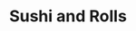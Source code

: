 ---
layout: place
title: "Sushi and Rolls"
permalink: /pennsylvania/pittsburgh/sushi-and-rolls.html
stateAbbr: PA
stateName: Pennsylvania
cityName: Pittsburgh
seo:
  name: "Sushi and Rolls"
  type: Restaurant
  links: null
description: "Sushi and Rolls serves delicious sushi in Pittsburgh, Pennsylvania. Try fresh Japanese dishes for a great dining experience. "
place_id: ChIJ6XpPWDvxNIgRy_iCBCIKULs
photos:
  - name: >-
      places/ChIJ6XpPWDvxNIgRy_iCBCIKULs/photos/AeeoHcJy7FASb1ZxfTOAot5xwnjwAOCpu9HgOpbzJ6sgxYCk76-xi0LR01Metxw-r1UDXsIwuJP46dHfZCCzNzz1YPTGqb4yKMFEFIWPM66mpNkp48vyLnpU2gk7Rvht4L55y6Su7sFHfenUa6G9CQ114MzT6CQCXodgu4b3qUGrpeDmumht5NUOjyla9PFqEgCWPCpMCiv60uSAGJpTutRbtSgv--8FVTIHqFf_wwpetYRqXGDFHmXEgJzZg1AhZFHjv6ddW8o6c8OddtpgEYHlr8_QtDU0t-9TErNkbJwP73Sw8cXt_eeP0c8IPoksHL0RMBcBB24oqiidfzuwWlqYKivskm-xmBOP7b6wYSyrCAem-C6iCP_rIwUiFUQ_vT476sP3N-TncUGCrtZEwZs5gx4ednaEE-GAVlA41SkECt29Aw
    widthPx: 4032
    heightPx: 3024
    authorAttributions:
      - displayName: Bill Harker
        uri: https://maps.google.com/maps/contrib/111067592264560081069
        photoUri: >-
          https://lh3.googleusercontent.com/a-/ALV-UjXf-5BnFfjTtCZNYNznFM5GQGdycOY__vo5-N_akphRFUHF98ZW=s100-p-k-no-mo
    flagContentUri: >-
      https://www.google.com/local/imagery/report/?cb_client=maps_api_places.places_api&image_key=!1e10!2sCIHM0ogKEICAgIDuov6FDA&hl=en-US
    googleMapsUri: >-
      https://www.google.com/maps/place//data=!3m4!1e2!3m2!1sCIHM0ogKEICAgIDuov6FDA!2e10!4m2!3m1!1s0x8834f13b584f7ae9:0xbb500a220482f8cb
  - name: >-
      places/ChIJ6XpPWDvxNIgRy_iCBCIKULs/photos/AeeoHcJS-kmz9wcbfvTP8QcyZfNiJYX0b-73r7E2C_i5h9bJCe-OJwii3ScCDs3-WEOnfjtsWgylq-l3ZPxZGcfWdTOixmugD16fbb7QszUBg3ppcSdscC38JhWSiNilOa-5nDmv7LvVBnOOHr2fXGdiydSzb0Hi5y89Xor4582WmDmOHyJywKqU40bALGIhM0n_uItkBnY0vj2TrKA9i1WMnbE4ZfUlNxppfy5p0-6MirMh78MESBQHsUoZD52tMovQKW-P-IUvW0_ww5tjwYE10EhORmt5vx6Ht7yRUOeeo4LlcJrfQAvBIDVhhN_md6YmEegjoLqfgDZsJ2tJ3N2jbMzzyBqvH7Q7AM99YlcWl3yF0TWzsQPd-PnIYEMo0bXPbMonjmocZ9n-mfuIJuSiGkICW3no5aLru1SfHLEe0NZan8k
    widthPx: 678
    heightPx: 533
    authorAttributions:
      - displayName: Antoinette Wilson
        uri: https://maps.google.com/maps/contrib/110395516759082830987
        photoUri: >-
          https://lh3.googleusercontent.com/a-/ALV-UjXjGlhr0YEt0AFbv_eIFxi3naQ8OKGmCTP8lBGfGhQfYfEoiEE=s100-p-k-no-mo
    flagContentUri: >-
      https://www.google.com/local/imagery/report/?cb_client=maps_api_places.places_api&image_key=!1e10!2sCIHM0ogKEICAgIDKl_GU-QE&hl=en-US
    googleMapsUri: >-
      https://www.google.com/maps/place//data=!3m4!1e2!3m2!1sCIHM0ogKEICAgIDKl_GU-QE!2e10!4m2!3m1!1s0x8834f13b584f7ae9:0xbb500a220482f8cb
  - name: >-
      places/ChIJ6XpPWDvxNIgRy_iCBCIKULs/photos/AeeoHcI0HvCk-WiAnJyoVNMt7pqmYngVaTZ2CcK6OxGTfLoEHrk24V5Q_l6ns68JBj15-xNllQvyaFnkaerC4B4i1XX-gufn9jsbLOkjEvdeXdiw-pBa8U9AZ3Alx7fmcRIY1tcvxkZAr00YxUhvfRErpLSG8BSB6hKZbenpzjUpSXu7H2c0_athfELe2KxbmnYMtSX_vpKD8lxFmTIRT8qaLWLX7H_KJKFVx-fJIBzQ_iy12UN4CGKSpasyG18fCE8kkBHEcKDBNta0lBfTDqVmbTZsTo7OeFCDRdQouGSOJqRL-PNHAub-qZCTVQOSoVv24gGAfQQNxoYca0aYyfNAeeFHGSua8XBpgs101by_3aNLsmQBb0QF5y327CQLmzmIe0NRyLIm1cCD3UMDZrpEw4cxxJ5Gm3Rv-6Dsiu_n8AZx2vqs
    widthPx: 3024
    heightPx: 4032
    authorAttributions:
      - displayName: Nora Taylor
        uri: https://maps.google.com/maps/contrib/107015627223182267118
        photoUri: >-
          https://lh3.googleusercontent.com/a-/ALV-UjXe-GRUc7RKl02hStWYZe4JZV35231H8Bn2VDRqt26J5l1RLtw=s100-p-k-no-mo
    flagContentUri: >-
      https://www.google.com/local/imagery/report/?cb_client=maps_api_places.places_api&image_key=!1e10!2sCIHM0ogKEICAgIC55KvkmQE&hl=en-US
    googleMapsUri: >-
      https://www.google.com/maps/place//data=!3m4!1e2!3m2!1sCIHM0ogKEICAgIC55KvkmQE!2e10!4m2!3m1!1s0x8834f13b584f7ae9:0xbb500a220482f8cb
  - name: >-
      places/ChIJ6XpPWDvxNIgRy_iCBCIKULs/photos/AeeoHcJeIimnwxtULsofNbf6y1AtPN3-rJPHI3z2O_8z2p8bdwECkMzGBqKH5PQfg1GpG0OvCb139oMK1X3kWZW6MgS7r1HqsnZ7xvesuxLI7ihq5U15qjuJB5Usqi02rVeegBj_h6N4zpCb9E0IAGhzoP-Puaowl7gvUi6igZSDNkknI6ZSSN4uiipl_61wjKpCmeAhzRByX9MvJp4dh4jsnU2iJMeg55buf-VyV_mYlOvf1Fp19CNm5rMwN5aw8vz4iz2Ue0aLhJbYkEfirbXJBbvhSU3gvCkWd26D6erDPtonS_qTbJls3xLY5aYqEzH0GKETGdFApI6BYmmE2R5Gbj7GrhG7laNYRAyMR2Qj4GE9XCSEgLXH2HKQDPK5gAZX04iJbQeyiA03xOubOWLdWY1gOFjjQMPIpiNIQj5YmLrXvIci
    widthPx: 2856
    heightPx: 1989
    authorAttributions:
      - displayName: Julie W
        uri: https://maps.google.com/maps/contrib/112481861524850595053
        photoUri: >-
          https://lh3.googleusercontent.com/a-/ALV-UjWUCkkNWJSO9mmzjhOUvHZxq7Yh1UsHoYwtDF3ZTznUEvsbwO8VOQ=s100-p-k-no-mo
    flagContentUri: >-
      https://www.google.com/local/imagery/report/?cb_client=maps_api_places.places_api&image_key=!1e10!2sCIHM0ogKEICAgICR_47P1AE&hl=en-US
    googleMapsUri: >-
      https://www.google.com/maps/place//data=!3m4!1e2!3m2!1sCIHM0ogKEICAgICR_47P1AE!2e10!4m2!3m1!1s0x8834f13b584f7ae9:0xbb500a220482f8cb
  - name: >-
      places/ChIJ6XpPWDvxNIgRy_iCBCIKULs/photos/AeeoHcJdqAEamsb-rZBiWtRBgcycLWq6dkkvDOjpcDqWEbsApvEvvg9U-g5ccco2zaJ0FGVg1hV_GqigTOqSxwxSyYkHjkbqg463XS-fGMyyeG1NCwhhlVAWsIXJ_tijBqyOyXnSC8L7JXZXNc0gfEMCKHcFvip547i4G7ACCySjCTk1NEF1rVWLHd8ug6WgapD3UyfKko7ZZBlFE5TxPTPzfmRRt7VUBXfMcUfWFAZVcM4W3SqdrtKRcWIgSJPtfGRMSThRcRfvxQUU42jhqDPa23iiUaIpl1ZiDIgSGEcpeRrM1IeOlPHnuH_Rn5G8S2YJ6bd9xbWaV2CjbxToIFvNmXsQQdVwl9-xRVNRu75zDluvqJm-XJJJqkxV3T8gsrbuJeFkhUlirEd1yOPrI_zFka0-I-jyAarNDVVJeenVCseotA
    widthPx: 4032
    heightPx: 2268
    authorAttributions:
      - displayName: Julie W
        uri: https://maps.google.com/maps/contrib/112481861524850595053
        photoUri: >-
          https://lh3.googleusercontent.com/a-/ALV-UjWUCkkNWJSO9mmzjhOUvHZxq7Yh1UsHoYwtDF3ZTznUEvsbwO8VOQ=s100-p-k-no-mo
    flagContentUri: >-
      https://www.google.com/local/imagery/report/?cb_client=maps_api_places.places_api&image_key=!1e10!2sCIHM0ogKEICAgICR_47PVA&hl=en-US
    googleMapsUri: >-
      https://www.google.com/maps/place//data=!3m4!1e2!3m2!1sCIHM0ogKEICAgICR_47PVA!2e10!4m2!3m1!1s0x8834f13b584f7ae9:0xbb500a220482f8cb
  - name: >-
      places/ChIJ6XpPWDvxNIgRy_iCBCIKULs/photos/AeeoHcIBZZpM81UyetKJBqSRDEb6Rg_AhDFsiOxXK7ye61Y-2SJuV3AC8-Ww6SyKW4NpmoGxJlp6-c7GpJ4ive5QNca3aTvmZfCLfzktpQt10L7ZToLjjFmeepKVFkg82tSFlBhVWE2Tc02wWET5GV3ZfOv_VqLOPDKmgzt2FyE_aX_VxcVcTcVA94GR1wvfXu4mwwk5PmCObJSj_3TBYhuxSjCU6mVz9Z0AdSakebKzt8pX7XkH8WmBIqEBsUwPtIR5B3g1ogceUFw5fIsrMvdkgGHSJzwgjeirxVn6HLhNsP-i1a_LKv66K5NHI1LVxLaxYjjUlt43_7g8vglF1yES_SawVw_dGzU3JYhSgZd8oJ6X7ANwhbWXvY8wwWLo29tG3RFndOpvJRiTg3-7quwFPEVAy58M39E636pMWF5wu8wJAtH1
    widthPx: 3024
    heightPx: 3824
    authorAttributions:
      - displayName: Laura
        uri: https://maps.google.com/maps/contrib/107461738518811803700
        photoUri: >-
          https://lh3.googleusercontent.com/a-/ALV-UjXIf-kBU9X_cTqiM-qbaCu1iBA_46o9LQD0dAQFYX7zfXv9BE4c=s100-p-k-no-mo
    flagContentUri: >-
      https://www.google.com/local/imagery/report/?cb_client=maps_api_places.places_api&image_key=!1e10!2sCIHM0ogKEICAgID50Iqe6gE&hl=en-US
    googleMapsUri: >-
      https://www.google.com/maps/place//data=!3m4!1e2!3m2!1sCIHM0ogKEICAgID50Iqe6gE!2e10!4m2!3m1!1s0x8834f13b584f7ae9:0xbb500a220482f8cb
  - name: >-
      places/ChIJ6XpPWDvxNIgRy_iCBCIKULs/photos/AeeoHcJ0JDBCuynCl9HF502UlBgoiNnacWJYZXBvpQfY_xBoeokAqni5-6Sv6WUeoU5crXXMN7JgpNqQdaX-Pf4ZpvMg_4nrtN7vRNQAjXjpu4FlaBCR5TWrKn--juBXZJZyRuMDzZ0EbJODUC3XrQB9HavK9hPDAGj_7mLiB__cbFxbHG6_r_HjsE41YT9CWTDR2ch7QR7OeLR856X-lH2NM3cfEPncxCBG-EViQoWhLTRUh4BjF6tYQqFwf8vd21vGZvrqnu1dRLhbM0eW3JoVYA0ZXJ7W1cSJpvNgm9ere-obXj8ZC-C4yIoZTWUmsNW_7a24LoCKeUxCXHqqOH2ldyy1HyGhixS2zeha23DtXEUznsfVrcUBiUlV4G4NzG8MwscxBBcGpJeqmR2E6Qub08EDpI3srEjV7cEZmzbQskfTxQ
    widthPx: 4032
    heightPx: 3024
    authorAttributions:
      - displayName: Steve Dubusky
        uri: https://maps.google.com/maps/contrib/106271677299787719228
        photoUri: >-
          https://lh3.googleusercontent.com/a-/ALV-UjXILktbeBGEFS5QR2_5roT3F_-YLJRZpM2CbjqKVPJYdUgkKo8S2w=s100-p-k-no-mo
    flagContentUri: >-
      https://www.google.com/local/imagery/report/?cb_client=maps_api_places.places_api&image_key=!1e10!2sCIHM0ogKEICAgIDRo-n9fQ&hl=en-US
    googleMapsUri: >-
      https://www.google.com/maps/place//data=!3m4!1e2!3m2!1sCIHM0ogKEICAgIDRo-n9fQ!2e10!4m2!3m1!1s0x8834f13b584f7ae9:0xbb500a220482f8cb
  - name: >-
      places/ChIJ6XpPWDvxNIgRy_iCBCIKULs/photos/AeeoHcKx7JmHhoSKMTqEdq75tVScjl89OVWjMPPv8ye2-iWKxXF_RsmrC28tpiC4fh1zuRJQVi7Brbg6b3n7cvZB__do9cuQBCl0FOgffO4bOhWuppTQb3vlnsXLXRv-XVxsORJI3jKTRvIVb32cl4iJeuyT54yLLRKIyJFudDFd7c3uqDiizF_JyJKYJnlV2_O9ZWdemGuT4rWBS01dQHYkpTj6sKAjjkjpW7Y5c2lY31bqPLR5qw_E9OTo1__a5dfoIhRJ205F3VTexyZL_M7VBl7IwUrqioGWJp98Oh2A-bB32-iR88DdNwzDZsJ-y3frJDJeB4zZhKwxejIw3KWBvHaNig4Mva4efQlvUg2LXKvWDnvD8LnOXdiV6DhDcrakcQ7vWLlns_UkHDUNYFOz4UM-xUrc7e8j-m8L8yKHx3MwMQ
    widthPx: 1440
    heightPx: 1629
    authorAttributions:
      - displayName: Laura
        uri: https://maps.google.com/maps/contrib/107461738518811803700
        photoUri: >-
          https://lh3.googleusercontent.com/a-/ALV-UjXIf-kBU9X_cTqiM-qbaCu1iBA_46o9LQD0dAQFYX7zfXv9BE4c=s100-p-k-no-mo
    flagContentUri: >-
      https://www.google.com/local/imagery/report/?cb_client=maps_api_places.places_api&image_key=!1e10!2sCIHM0ogKEICAgID50Iqeag&hl=en-US
    googleMapsUri: >-
      https://www.google.com/maps/place//data=!3m4!1e2!3m2!1sCIHM0ogKEICAgID50Iqeag!2e10!4m2!3m1!1s0x8834f13b584f7ae9:0xbb500a220482f8cb
  - name: >-
      places/ChIJ6XpPWDvxNIgRy_iCBCIKULs/photos/AeeoHcLNtgGJzdm2Oz5Qw7rZaArRiwmfHsAGZJaorplRZPF9YWmcf83rKMBrKRE6xy-2OOWT0htp7E_TgBdUoL4glGj2DMnZWVLOgXXbj7_xFy_faGffCKc-AIh5TPQqNba-rrUbKvGAwJEdZI1nXU2kVGnqx7pB80OQbqktaotd1Cqzd5KY6c3_tLL8bX2O6s3QNavm7zieQ2xNol9UZ7lWspzokIfFp25Eq7Nk2m4Uiu9cD6fbw9G2B3QbnFgBqz02w4CgWb1fV9FwKbhxGTIVJC61-heioSyFtlbxabtXnxT7WxnHqxwt7HtCjz_5lagOXg2Dmmvz7mN-ZvRQg7e7B2meVOnUIvbZvTm9kU57PrkEkfBXTisn-rsoZGN66kSGCtDKrdsEjgHkjKbnbNukJjvZJB1z5P_-PObkiduGnssfnAl_
    widthPx: 4680
    heightPx: 3510
    authorAttributions:
      - displayName: Bill Harker
        uri: https://maps.google.com/maps/contrib/111067592264560081069
        photoUri: >-
          https://lh3.googleusercontent.com/a-/ALV-UjXf-5BnFfjTtCZNYNznFM5GQGdycOY__vo5-N_akphRFUHF98ZW=s100-p-k-no-mo
    flagContentUri: >-
      https://www.google.com/local/imagery/report/?cb_client=maps_api_places.places_api&image_key=!1e10!2sCIHM0ogKEICAgIDuov6FjAE&hl=en-US
    googleMapsUri: >-
      https://www.google.com/maps/place//data=!3m4!1e2!3m2!1sCIHM0ogKEICAgIDuov6FjAE!2e10!4m2!3m1!1s0x8834f13b584f7ae9:0xbb500a220482f8cb
  - name: >-
      places/ChIJ6XpPWDvxNIgRy_iCBCIKULs/photos/AeeoHcKJwDHUcVfqf_ZyhgDWz0cAIASYDrpKyHaINFE-8VxQTcHtFCRfpyj5FtDK0i0VEoTak6D5YdNo0EkI4XC1g2k2VyE_N9BUL_iqBiiABw5U6iW7RGibaJ99W56SewxJQ9-olXZOgVdVoq6YcDSX1D_sYqe7EpxHYQwmICA5g8erpJEWInuoj1lmJ31PrDmyqwy-f4F6OuisrGr6xUbOQS_3ukuYeKCBVW6sFJGZDf3BS6ZzlVUPkluDhBCNnGb7aMGFd2pEGwmQY3GYDYzcFneKcKh8keYm_CoefSlauHW7yTqktDpYHxvC9ZGpQtAzwvl1F-Htvua3MpgTbbrQTyt2qTf_VyI1cpqvnGUiTZYxaoJ3kyHTX427_3gTTz-CjTer2M54DPyLwCF-ezojeBhnDA-SUAtv1QqY6dRLoU0J4zCo
    widthPx: 860
    heightPx: 1283
    authorAttributions:
      - displayName: Kierra McCain
        uri: https://maps.google.com/maps/contrib/116160947992987393834
        photoUri: >-
          https://lh3.googleusercontent.com/a-/ALV-UjUspAOjVBuOIF5xcWBZUMPi9Qw8izCIqioUVyEGGA4YPUzn9Jw=s100-p-k-no-mo
    flagContentUri: >-
      https://www.google.com/local/imagery/report/?cb_client=maps_api_places.places_api&image_key=!1e10!2sCIHM0ogKEICAgIDKopjt9gE&hl=en-US
    googleMapsUri: >-
      https://www.google.com/maps/place//data=!3m4!1e2!3m2!1sCIHM0ogKEICAgIDKopjt9gE!2e10!4m2!3m1!1s0x8834f13b584f7ae9:0xbb500a220482f8cb
address: 301 Grant St, Pittsburgh, PA 15219, USA
street: 301 Grant St
city: Pittsburgh
state: PA
zip: '15219'
country: USA
neighborhood: Downtown
latitude: '40.438294'
longitude: '-79.999007'
accessibility_options:
  wheelchairAccessibleEntrance: true
  wheelchairAccessibleRestroom: true
  wheelchairAccessibleSeating: true
business_status: OPERATIONAL
name: Sushi and Rolls
google_maps_links:
  directionsUri: >-
    https://www.google.com/maps/dir//''/data=!4m7!4m6!1m1!4e2!1m2!1m1!1s0x8834f13b584f7ae9:0xbb500a220482f8cb!3e0
  placeUri: https://maps.google.com/?cid=13497299224450234571
  writeAReviewUri: >-
    https://www.google.com/maps/place//data=!4m3!3m2!1s0x8834f13b584f7ae9:0xbb500a220482f8cb!12e1
  reviewsUri: >-
    https://www.google.com/maps/place//data=!4m4!3m3!1s0x8834f13b584f7ae9:0xbb500a220482f8cb!9m1!1b1
  photosUri: >-
    https://www.google.com/maps/place//data=!4m3!3m2!1s0x8834f13b584f7ae9:0xbb500a220482f8cb!10e5
primary_type: Sushi Restaurant
opening_hours:
  regular: null
  current: null
secondary_opening_hours:
  regular:
    weekdayDescriptions: null
    type: null
  current:
    weekdayDescriptions: null
    type: null
phone: null
price_level: null
price_range: null
rating: null
rating_count: 0
website: null
reviews: null
parking_options: null
payment_options: null
allow_dogs: null
curbside_pickup: null
delivery: null
dine_in: null
good_for_children: null
good_for_groups: null
good_for_sports: null
live_music: null
menu_for_children: null
outdoor_seating: null
reservable: null
restroom: null
serves_beer: null
serves_breakfast: null
serves_brunch: null
serves_cocktails: null
serves_coffee: null
serves_dinner: null
serves_dessert: null
serves_lunch: null
serves_vegetarian_food: null
serves_wine: null
takeout: null
update_category: essentials
summary: null

---
